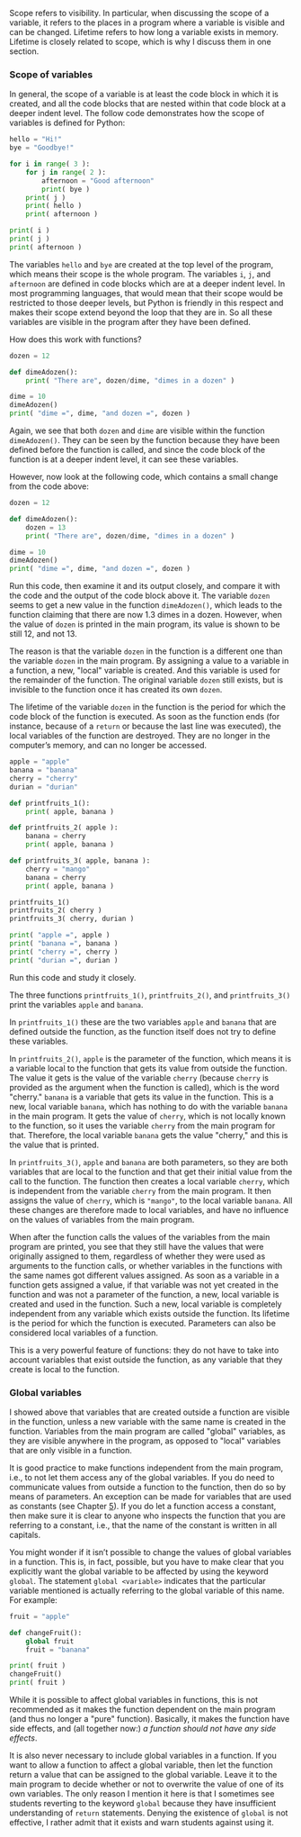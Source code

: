 Scope refers to visibility. In particular, when discussing the scope of
a variable, it refers to the places in a program where a variable is
visible and can be changed. Lifetime refers to how long a variable
exists in memory. Lifetime is closely related to scope, which is why I
discuss them in one section.

### Scope of variables

In general, the scope of a variable is at least the code block in which
it is created, and all the code blocks that are nested within that code
block at a deeper indent level. The follow code demonstrates how the
scope of variables is defined for Python:

```python
hello = "Hi!"
bye = "Goodbye!"

for i in range( 3 ):
    for j in range( 2 ):
        afternoon = "Good afternoon"
        print( bye )
    print( j )
    print( hello )
    print( afternoon )

print( i )
print( j )
print( afternoon )
```

The variables `hello` and `bye` are created at the top level of the
program, which means their scope is the whole program. The variables
`i`, `j`, and `afternoon` are defined in code blocks which are at a
deeper indent level. In most programming languages, that would mean that
their scope would be restricted to those deeper levels, but Python is
friendly in this respect and makes their scope extend beyond the loop
that they are in. So all these variables are visible in the program
after they have been defined.

How does this work with functions?

```python
dozen = 12

def dimeAdozen():
    print( "There are", dozen/dime, "dimes in a dozen" )

dime = 10
dimeAdozen()
print( "dime =", dime, "and dozen =", dozen )
```

Again, we see that both `dozen` and `dime` are visible within the
function `dimeAdozen()`. They can be seen by the function because they
have been defined before the function is called, and since the code
block of the function is at a deeper indent level, it can see these
variables.

However, now look at the following code, which contains a small change
from the code above:

```python
dozen = 12

def dimeAdozen():
    dozen = 13
    print( "There are", dozen/dime, "dimes in a dozen" )

dime = 10
dimeAdozen()
print( "dime =", dime, "and dozen =", dozen )
```

Run this code, then examine it and its output closely, and compare it
with the code and the output of the code block above it. The variable
`dozen` seems to get a new value in the function `dimeAdozen()`, which
leads to the function claiming that there are now 1.3 dimes in a dozen.
However, when the value of `dozen` is printed in the main program, its
value is shown to be still 12, and not 13.

The reason is that the variable `dozen` in the function is a different
one than the variable `dozen` in the main program. By assigning a value
to a variable in a function, a new, "local" variable is created. And
this variable is used for the remainder of the function. The original
variable `dozen` still exists, but is invisible to the function once it
has created its own `dozen`.

The lifetime of the variable `dozen` in the function is the period for
which the code block of the function is executed. As soon as the
function ends (for instance, because of a `return` or because the last
line was executed), the local variables of the function are destroyed.
They are no longer in the computer’s memory, and can no longer be
accessed.

```python
apple = "apple"
banana = "banana"
cherry = "cherry"
durian = "durian"

def printfruits_1():
    print( apple, banana )

def printfruits_2( apple ):
    banana = cherry
    print( apple, banana )

def printfruits_3( apple, banana ):
    cherry = "mango"
    banana = cherry
    print( apple, banana )

printfruits_1()
printfruits_2( cherry )
printfruits_3( cherry, durian )

print( "apple =", apple )
print( "banana =", banana )
print( "cherry =", cherry )
print( "durian =", durian )
```

Run this code and study it closely.

The three functions `printfruits_1()`, `printfruits_2()`, and
`printfruits_3()` print the variables `apple` and `banana`.

In `printfruits_1()` these are the two variables `apple` and `banana`
that are defined outside the function, as the function itself does not
try to define these variables.

In `printfruits_2()`, `apple` is the parameter of the function, which
means it is a variable local to the function that gets its value from
outside the function. The value it gets is the value of the variable
`cherry` (because `cherry` is provided as the argument when the function
is called), which is the word "cherry." `banana` is a variable that gets
its value in the function. This is a new, local variable `banana`, which
has nothing to do with the variable `banana` in the main program. It
gets the value of `cherry`, which is not locally known to the function,
so it uses the variable `cherry` from the main program for that.
Therefore, the local variable `banana` gets the value "cherry," and this
is the value that is printed.

In `printfruits_3()`, `apple` and `banana` are both parameters, so they
are both variables that are local to the function and that get their
initial value from the call to the function. The function then creates a
local variable `cherry`, which is independent from the variable `cherry`
from the main program. It then assigns the value of `cherry`, which is
`"mango"`, to the local variable `banana`. All these changes are
therefore made to local variables, and have no influence on the values
of variables from the main program.

When after the function calls the values of the variables from the main
program are printed, you see that they still have the values that were
originally assigned to them, regardless of whether they were used as
arguments to the function calls, or whether variables in the functions
with the same names got different values assigned. As soon as a variable
in a function gets assigned a value, if that variable was not yet
created in the function and was not a parameter of the function, a new,
local variable is created and used in the function. Such a new, local
variable is completely independent from any variable which exists
outside the function. Its lifetime is the period for which the function
is executed. Parameters can also be considered local variables of a
function.

This is a very powerful feature of functions: they do not have to take
into account variables that exist outside the function, as any variable
that they create is local to the function.

### Global variables

I showed above that variables that are created outside a function are
visible in the function, unless a new variable with the same name is
created in the function. Variables from the main program are called
"global" variables, as they are visible anywhere in the program, as
opposed to "local" variables that are only visible in a function.

It is good practice to make functions independent from the main program,
i.e., to not let them access any of the global variables. If you do need
to communicate values from outside a function to the function, then do
so by means of parameters. An exception can be made for variables that
are used as constants (see Chapter
<a href="#ch:variables" data-reference-type="ref" data-reference="ch:variables">5</a>).
If you do let a function access a constant, then make sure it is clear
to anyone who inspects the function that you are referring to a
constant, i.e., that the name of the constant is written in all
capitals.

You might wonder if it isn’t possible to change the values of global
variables in a function. This is, in fact, possible, but you have to
make clear that you explicitly want the global variable to be affected
by using the keyword `global`. The statement `global <variable>`
indicates that the particular variable mentioned is actually referring
to the global variable of this name. For example:

```python
fruit = "apple"

def changeFruit():
    global fruit
    fruit = "banana"

print( fruit )
changeFruit()
print( fruit )
```

While it is possible to affect global variables in functions, this is
not recommended as it makes the function dependent on the main program
(and thus no longer a "pure" function). Basically, it makes the function
have side effects, and (all together now:) *a function should not have
any side effects*.

It is also never necessary to include global variables in a function. If
you want to allow a function to affect a global variable, then let the
function return a value that can be assigned to the global variable.
Leave it to the main program to decide whether or not to overwrite the
value of one of its own variables. The only reason I mention it here is
that I sometimes see students reverting to the keyword `global` because
they have insufficient understanding of `return` statements. Denying the
existence of `global` is not effective, I rather admit that it exists
and warn students against using it.
